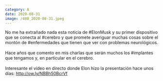 ```yaml
--- 
category: A 
date: 2020-08-31 
image: /408_2020-08-31.jpeg 
--- 
```


No me ha extrañado nada esta noticia de #ElonMusk y su primer dispositivo que se conecta al #cerebro y que promete averiguar muchas cosas sobre el montón de #enfermedades que tienen que ver con problemas neurológicos. <br><br>Hace años que comento en mis charlas que serán muchos los #implantes que tengamos y, en particular en el cerebro. <br><br>Interesante el vídeo en directo donde Elon hizo la presentación hace unos días: http://ow.ly/NBBh50BcrVf